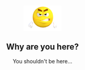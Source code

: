 <p align="center">
 <img width="100px" src="https://github.com/MrSPeeDy0/DS-images/blob/main/DS-image-angry.png?raw=true" align="center" alt="DS-images" />
 <h2 align="center">Why are you here?</h2>
 <p align="center">You shouldn't be here...</p>
</p>
